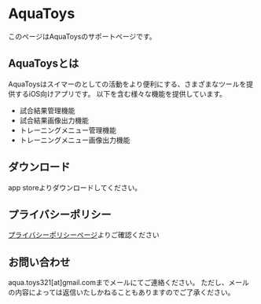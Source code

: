 # AquaToys
このページはAquaToysのサポートページです。

## AquaToysとは
AquaToysはスイマーのとしての活動をより便利にする、さまざまなツールを提供するiOS向けアプリです。
以下を含む様々な機能を提供しています。
- 試合結果管理機能
- 試合結果画像出力機能
- トレーニングメニュー管理機能
- トレーニングメニュー画像出力機能

## ダウンロード
app storeよりダウンロードしてください。

## プライバシーポリシー
[プライバシーポリシーページ](./privacyPolicy/index.md)よりご確認ください

## お問い合わせ
aqua.toys321[at]gmail.comまでメールにてご連絡ください。
ただし、メールの内容によっては返信いたしかねることもありますのでご了承ください。


